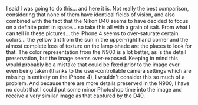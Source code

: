 I said I was going to do this... and here it is. Not really the best comparison, considering that none of them have identical fields of vision, and also combined with the fact that the Nikon D40 seems to have decided to focus on a definite point in space... so take this all with a grain of salt. From what I can tell in these pictures... the iPhone 4 seems to over-saturate certain colors... the yellow tint from the sun in the upper-right hand corner and the almost complete loss of texture on the lamp-shade are the places to look for that. The color representation from the N900 is a lot better, as is the detail preservation, but the image seems over-exposed. Keeping in mind this would probably be a mistake that could be fixed prior to the image ever even being taken (thanks to the user-controllable camera settings which are missing in entirety on the iPhone 4), I wouldn't consider this so much of a problem. And because there are more details preserved in the N900, I have no doubt that I could put some minor Photoshop time into the image and receive a very similar image as that captured by the D40.